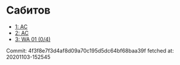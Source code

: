 # Сабитов
- [1: AC](1.md)
- [2: AC](2.md)
- [3: WA 01 (0/4)](3.md)

Commit: 4f3f8e7f3d4af8d09a70c195d5dc64bf68baa39f
 fetched at: 20201103-152545
